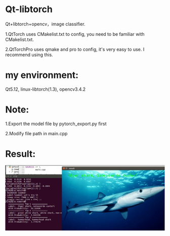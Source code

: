 # Qt-libtorch

Qt+libtorch+opencv，image classifier.

1.QtTorch uses CMakelist.txt to config, you need to be familiar with CMakelist.txt.

2.QtTorchPro uses qmake and pro to config, it's very easy to use. I recommend using this.



# my environment:

Qt5.12, linux-libtorch(1.3), opencv3.4.2



# Note: 

1.Export the model file by pytorch_export.py first

2.Modify file path in main.cpp

# Result: 

![result](https://github.com/Whu-wxy/Qt-libtorch/blob/master/result.jpg)

